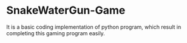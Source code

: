 # SnakeWaterGun-Game
It is a basic coding implementation of python program, which result in completing this gaming program easily.
